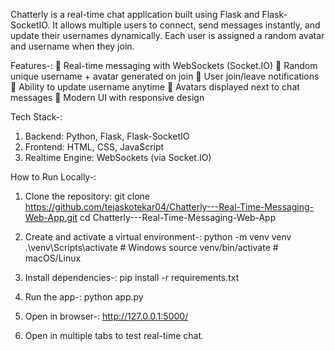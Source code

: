 Chatterly is a real-time chat application built using Flask and Flask-SocketIO.
It allows multiple users to connect, send messages instantly, and update their usernames dynamically.
Each user is assigned a random avatar and username when they join.

Features-:
🔹 Real-time messaging with WebSockets (Socket.IO)
🔹 Random unique username + avatar generated on join
🔹 User join/leave notifications
🔹 Ability to update username anytime
🔹 Avatars displayed next to chat messages
🔹 Modern UI with responsive design

Tech Stack-:
1. Backend: Python, Flask, Flask-SocketIO
2. Frontend: HTML, CSS, JavaScript
3. Realtime Engine: WebSockets (via Socket.IO)

How to Run Locally-:
1. Clone the repository:
git clone https://github.com/tejaskotekar04/Chatterly---Real-Time-Messaging-Web-App.git
cd Chatterly---Real-Time-Messaging-Web-App

2. Create and activate a virtual environment-:
python -m venv venv
.\venv\Scripts\activate    # Windows
source venv/bin/activate   # macOS/Linux

3. Install dependencies-:
   pip install -r requirements.txt

4. Run the app-:
   python app.py

5. Open in browser-:
   http://127.0.0.1:5000/

6. Open in multiple tabs to test real-time chat.

 
